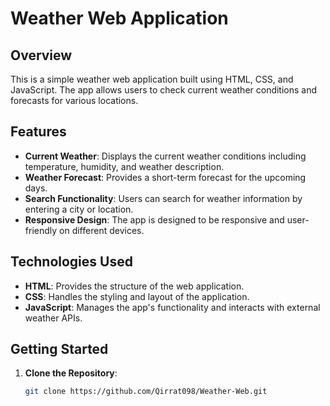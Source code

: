 # Weather Web Application

## Overview

This is a simple weather web application built using HTML, CSS, and JavaScript. The app allows users to check current weather conditions and forecasts for various locations.

## Features

- **Current Weather**: Displays the current weather conditions including temperature, humidity, and weather description.
- **Weather Forecast**: Provides a short-term forecast for the upcoming days.
- **Search Functionality**: Users can search for weather information by entering a city or location.
- **Responsive Design**: The app is designed to be responsive and user-friendly on different devices.

## Technologies Used

- **HTML**: Provides the structure of the web application.
- **CSS**: Handles the styling and layout of the application.
- **JavaScript**: Manages the app's functionality and interacts with external weather APIs.

## Getting Started

1. **Clone the Repository**:
   ```bash
   git clone https://github.com/Qirrat098/Weather-Web.git
